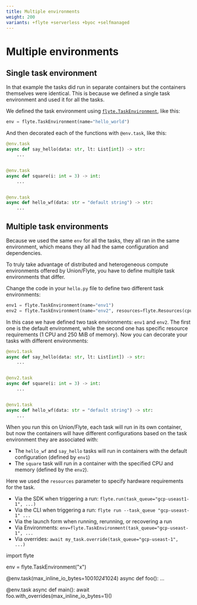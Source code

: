 ```yaml
---
title: Multiple environments
weight: 200
variants: +flyte +serverless +byoc +selfmanaged
---
```


# Multiple environments

<!-- TODO:
link from here to various environment strategies, when available
- Single environment app (workflow)
- Multi-env workflow, deployed together
- Deploying all environments recursively (coming soon)
- Managing environments with different dependencies.
-->

## Single task environment

In that example the tasks did run in separate containers but the containers themselves were identical.
This is because we defined a single task environment and used it for all the tasks.

We defined the task environment using [`flyte.TaskEnvironment`](../api-reference/flyte-sdk/packages/flyte#flytetaskenvironment), like this:

```python
env = flyte.TaskEnvironment(name="hello_world")
```

And then decorated each of the functions with `@env.task`, like this:

```python
@env.task
async def say_hello(data: str, lt: List[int]) -> str:
    ...


@env.task
async def square(i: int = 3) -> int:
    ...


@env.task
async def hello_wf(data: str = "default string") -> str:
    ...
```

## Multiple task environments

Because we used the same `env` for all the tasks, they all ran in the same environment, which means they all had the same configuration and dependencies.

To truly take advantage of distributed and heterogeneous compute environments offered by Union/Flyte, you have to define multiple task environments that differ.

Change the code in your `hello.py` file to define two different task environments:

```python
env1 = flyte.TaskEnvironment(name="env1")
env2 = flyte.TaskEnvironment(name="env2", resources=flyte.Resources(cpu=1, memory="250Mi"))
```

In this case we have defined two task environments: `env1` and `env2`.
The first one is the default environment, while the second one has specific resource requirements (1 CPU and 250 MiB of memory).
Now you can decorate your tasks with different environments:

```python
@env1.task
async def say_hello(data: str, lt: List[int]) -> str:
    ...


@env2.task
async def square(i: int = 3) -> int:
    ...


@env1.task
async def hello_wf(data: str = "default string") -> str:
    ...
```

When you run this on Union/Flyte, each task will run in its own container,
but now the containers will have different configurations based on the task environment they are associated with:

<!-- TODO:
We need to talk about depends_on attribute, otherwise downstream environments will not be built
-->

* The `hello_wf` and `say_hello` tasks will run in containers with the default configuration (defined by `env1`)
* The `square` task will run in a container with the specified CPU and memory (defined by the `env2`).

Here we used the `resources` parameter to specify hardware requirements for the task.

- Via the SDK when triggering a run: `flyte.run(task_queue="gcp-useast1-1", ...)`
- Via the CLI when triggering a run: `flyte run --task_queue "gcp-useast-1" ...`
- Via the launch form when running, rerunning, or recovering a run
- Via Environments: `env=flyte.TaskEnvironment(task_queue="gcp-useast-1", ...`
- Via overrides: `await my_task.override(task_queue="gcp-useast-1", ...)`

import flyte

env = flyte.TaskEnvironment("x")

@env.task(max_inline_io_bytes=100*1024*1024)
async def foo():
   ...

@env.task
async def main():
   await foo.with_overrides(max_inline_io_bytes=1)()